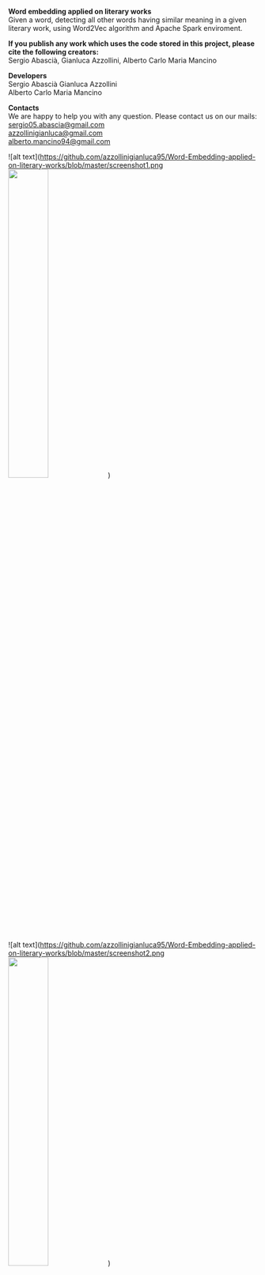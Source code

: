 **Word embedding applied on literary works** <br/> 
Given a word, detecting all other words having similar meaning in a given literary work, using Word2Vec algorithm and Apache Spark enviroment. 

**If you publish any work which uses the code stored in this project, please cite the following creators:** <br/>
Sergio Abascià, Gianluca Azzollini, Alberto Carlo  Maria Mancino

**Developers** <br/>
Sergio Abascià
Gianluca Azzollini  
Alberto Carlo Maria Mancino

**Contacts** <br/>
We are happy to help you with any question. Please contact us on our mails: <br/>
sergio05.abascia@gmail.com <br/>
azzollinigianluca@gmail.com <br/>
alberto.mancino94@gmail.com <br/>

![alt text](https://github.com/azzollinigianluca95/Word-Embedding-applied-on-literary-works/blob/master/screenshot1.png <img src="image" width="40%">)  <br/> 
![alt text](https://github.com/azzollinigianluca95/Word-Embedding-applied-on-literary-works/blob/master/screenshot2.png <img src="image" width="40%">)  <br/> 

